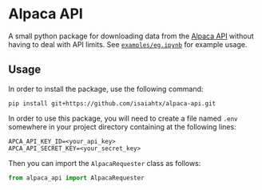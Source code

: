 # Alpaca API

A small python package for downloading data from the [Alpaca API](https://docs.alpaca.markets/reference) without having to deal with API limits. See [`examples/eg.ipynb`](examples/eg.ipynb) for example usage. 

## Usage

In order to install the package, use the following command:
```
pip install git+https://github.com/isaiahtx/alpaca-api.git
```
In order to use this package, you will need to create a file named `.env` somewhere in your project directory containing at the following lines:
```
APCA_API_KEY_ID=<your_api_key>
APCA_API_SECRET_KEY=<your_secret_key>
```
Then you can import the `AlpacaRequester` class as follows:
```python
from alpaca_api import AlpacaRequester
```